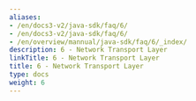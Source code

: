 ```yaml
---
aliases:
- /en/docs3-v2/java-sdk/faq/6/
- /en/docs3-v2/java-sdk/faq/6/
- /en/overview/mannual/java-sdk/faq/6/_index/
description: 6 - Network Transport Layer
linkTitle: 6 - Network Transport Layer
title: 6 - Network Transport Layer
type: docs
weight: 6
---
```


